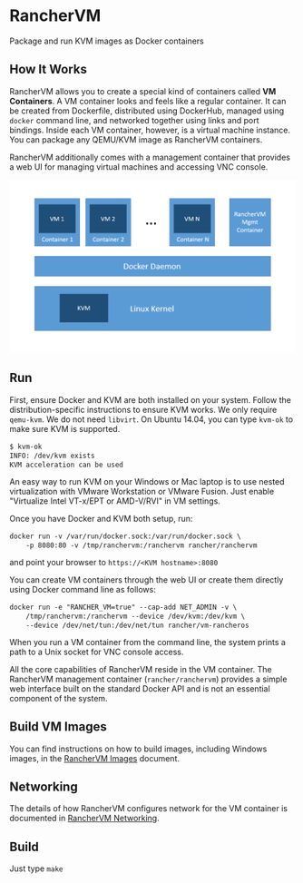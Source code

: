 # RancherVM

Package and run KVM images as Docker containers


## How It Works

RancherVM allows you to create a special kind of containers called **VM Containers**.
A VM container looks and feels like a regular container. It can be created from Dockerfile,
distributed using DockerHub, managed using `docker` command line,
and networked together using links and port bindings. 
Inside each VM container, however, is a virtual machine instance. You can
package any QEMU/KVM image as RancherVM containers.

RancherVM additionally comes with a management container that provides a web
UI for managing virtual machines and accessing VNC console.

![How it works](docs/ranchervm.png "How it works")



## Run

First, ensure Docker and KVM are both installed on your system. Follow the
distribution-specific instructions to ensure KVM works. We only require
`qemu-kvm`. We do not need `libvirt`. On Ubuntu 14.04, you
can type `kvm-ok` to make sure KVM is supported.

    $ kvm-ok
    INFO: /dev/kvm exists
    KVM acceleration can be used

An easy way to run KVM on your Windows or Mac laptop is to use nested
virtualization with VMware Workstation or VMware Fusion. Just enable
"Virtualize Intel VT-x/EPT or AMD-V/RVI" in VM settings.

Once you have Docker and KVM both setup, run:

    docker run -v /var/run/docker.sock:/var/run/docker.sock \
        -p 8080:80 -v /tmp/ranchervm:/ranchervm rancher/ranchervm

and point your browser to `https://<KVM hostname>:8080`

You can create VM containers through the web UI or create them directly
using Docker command line as follows:

    docker run -e "RANCHER_VM=true" --cap-add NET_ADMIN -v \
        /tmp/ranchervm:/ranchervm --device /dev/kvm:/dev/kvm \
        --device /dev/net/tun:/dev/net/tun rancher/vm-rancheros

When you run a VM container from the command line, the system prints a
path to a Unix socket for VNC console access.

All the core capabilities of RancherVM reside in the VM container.
The RancherVM management container (`rancher/ranchervm`) provides a 
simple web interface built on
the standard Docker API and is not an essential component of the
system.

## Build VM Images

You can find instructions on how to build images, including Windows 
images, in the [RancherVM Images](docs/images.md) document.

## Networking

The details of how RancherVM configures network for the VM container
is documented in [RancherVM Networking](docs/networking.md).

## Build
Just type `make`

